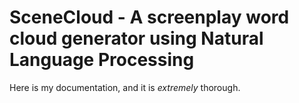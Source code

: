 # SceneCloud - A screenplay word cloud generator using Natural Language Processing

Here is my documentation, and it is *extremely* thorough.